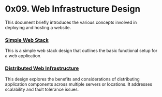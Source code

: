 # 0x09. Web Infrastructure Design
This document briefly introduces the various concepts involved in deploying and hosting a website.

### [Simple Web Stack](0-simple_web_stack.md)
This is a simple web stack design that outlines the basic functional setup for a web application.

### [Distributed Web Infrastructure](1-distributed_web_infrastructure.md)
This design explores the benefits and considerations of distributing application components across multiple servers or locations. It addresses scalability and fault tolerance issues.